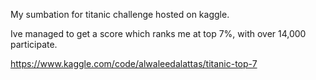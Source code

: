 My sumbation for titanic challenge hosted on kaggle.

Ive managed to get a score which ranks me at top 7%, with over 14,000 participate.

https://www.kaggle.com/code/alwaleedalattas/titanic-top-7
